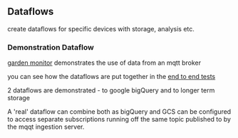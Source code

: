 ## Dataflows

create dataflows for specific devices with storage, analysis etc.


### Demonstration Dataflow
[garden monitor](gardenmonitor) demonstrates the use of data from an mqtt broker

you can see how the dataflows are put together in the [end to end tests](gardenmonitor/teste2e)

2 dataflows are demonstrated - to google bigQuery and to longer term storage

A 'real' dataflow can combine both as bigQuery and GCS can be configured to access separate subscriptions
running off the same topic published to by the mqqt ingestion server.